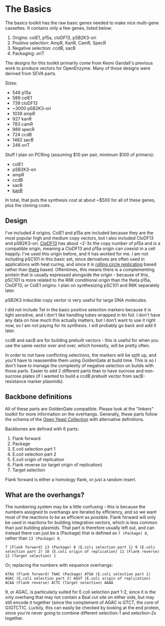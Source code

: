 # The Basics

The basics toolkit has the raw basic genes needed to make nice multi-gene cassettes. It contains only a few genes, listed below:

1. Origins: colE1, p15a, cloDF13, pSB2K3-ori
2. Positive selection: AmpR, KanR, CamR, SpecR
3. Negative selection: ccdB, sacB
4. Packaging: oriT

The designs for this toolkit primarily come from Keoni Gandall's previous work to produce vectors for OpenEnzyme. Many of those designs were derived from SEVA parts. 

Sizes:
 - 546 p15a
 - 589 colE1
 - 739 cloDF13
 - ~3000 pSB2K3-ori
 - 1039 ampR
 - 927 kanR
 - 783 camR
 - 989 specR
 - 724 ccdB
 - 1482 sacB
 - 246 oriT

Stuff I plan on PCRing (assuming $10 per pair, minimum $100 of primers):
- colE1
- pSB2K3-ori
- ampR
- ccdB
- sacB
- [kanR](https://stanford.freegenes.org/collections/open-genes/products/expression-tookit)

In total, that puts the synthesis cost at about ~$500 for all of these genes, plus the cloning costs. 

## Design

I've included 4 origins. ColE1 and p15a are included because they are the most popular high and medium copy vectors, but I also included CloDF13 and pSB2K3-ori. [CloDF13](https://openwetware.org/wiki/CH391L/S12/Origins_of_Replication) has about ~2-3x the copy number of p15a and is a compatible origin, meaning a CloDF13 and p15a origin can coexist in a cell happily. I've used this origin before, and it has worked for me. I am not including pSC101 in this basic set, since derivatives are often used in applications with heat curing, and since it is [rolling circle replicating](https://en.wikipedia.org/wiki/Rolling_circle_replication) based rather than [theta](https://en.wikipedia.org/wiki/Theta_structure) based. Oftentimes, this means there is a complementing protein that is usually expressed alongside the origin - because of this, pSC101 is more related to the R6K conditional origin than the theta p15a, CloDF13, or ColE1 origins. I plan on synthesizing pSC101 and R6K separately later. 

pSB2K3 inducible copy vector is very useful for large DNA molecules.

I did not include Tet in the basic positive selection markers because it is light sensitive, and I don't like handling tubes wrapped in tin foil. I don't have any data on how much this actually matters, but I don't want to use it right now, so I am not paying for its synthesis. I will probably go back and add it later. 

ccdB and sacB are for building prebuilt vectors - this is useful for when you use the same vector over and over, which honestly, will be pretty often. 

In order to not have conflicting selections, the markers will be split up, and you'll have to reassemble them using GoldenGate at build time. This is so I don't have to manage the complexity of negative selection on builds with those parts. Easier to add 2 different parts than to have sucrose and non-sucrose plates (if I wanted to build a ccdB prebuilt vector from sacB-resistance marker plasmids).

## Backbone definitions

All of these parts are GoldenGate compatible. Please look at the "linkers" toolkit for more information on the overhangs. Generally, these parts follow the schema of the [Open Yeast Collection](https://docs.google.com/spreadsheets/d/1hhiKwaTJyWajH1fEUxZ_79DP4TRtlCBLvO6EtcqtxeY/edit#gid=1869543333) with alternative definitions.

Backbones are defined with 6 parts:

1. Flank forward
2. Package
3. E.coli selection part 1
4. E.coli selection part 2
5. E.coli origin of replication
6. Flank reverse (or target origin of replication)
7. Target selection

Flank forward is either a homology flank, or just a random insert. 


## What are the overhangs?

The numbering system may be a little confusing - this is because the numbers assigned to overhangs are iterated by efficiency, and so we want most of the reactions to be as efficient as possible. Flank forward will only be used in reactions for building integration vectors, which is less common than just building plasmids. That part is therefore usually left out, and can instead there can just be a (Package) that is defined as `7 (Package) 8`, rather than `13 (Package) 8`.

`7 (Flank forward) 13 (Package) 8 (E.coli selection part 1) 9 (E.coli selection part 2) 10 (E.coli origin of replication) 11 (Flank reverse) 12 (Target selection) 1`

Or, replacing the numbers with sequence overhangs:

`ATAG (Flank forward) TAAC (Package) ATGA (E.coli selection part 1) AGAC (E.coli selection part 2) AGGT (E.coli origin of replication) ACAA (Flank reverse) ACTC (Target selection) AAAA`

9, or AGAC, is particularly suited for E.coli selection part 1-2, since it is the only overhang that may not contain a BsaI cut site on either side, but may still encode it together (since the complement of AGAC is GTCT, the core of G(GTCT)C. Luckily, this can easily be checked by looking at the end protein, since you're never going to combine different selection-1 and selection-2s together.



